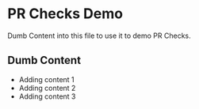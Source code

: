 # PR Checks Demo

Dumb Content into this file to use it to demo PR Checks.

## Dumb Content

- Adding content 1
- Adding content 2
- Adding content 3
